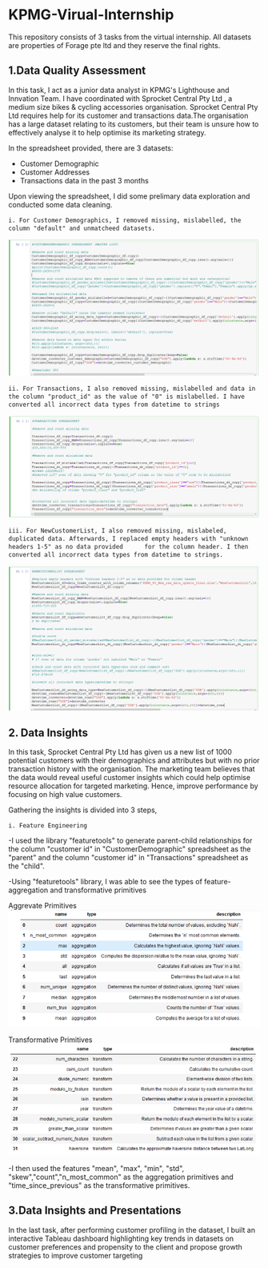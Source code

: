 # KPMG-Virual-Internship
This repository consists of 3 tasks from the virtual internship. 
All datasets are properties of Forage pte ltd and they reserve the final rights.

## 1.Data Quality Assessment

In this task, I act as a junior data analyst in KPMG's Lighthouse and Innvation Team. I have coordinated with Sprocket Central Pty Ltd , a medium size bikes & cycling accessories organisation. Sprocket Central Pty Ltd requires help for its customer and transactions data.The organisation has a large dataset relating to its customers, but their team is unsure how to effectively analyse it to help optimise its marketing strategy. 

In the spreadsheet provided, there are 3 datasets:
 * Customer Demographic 
 * Customer Addresses
 * Transactions data in the past 3 months
 
Upon viewing the spreadsheet, I did some prelimary data exploration and conducted some data cleaning.

    i. For Customer Demographics, I removed missing, mislabelled, the column "default" and unmatcheed datasets.
   
   ![Customer Demographics](https://github.com/JiaJun98/KPMG-Virual-Internship/blob/main/Task%201/Task1_Pic1.PNG)
   
    ii. For Transactions, I also removed missing, mislabelled and data in the column "product_id" as the value of "0" is mislabelled. I have converted all incorrect data types from datetime to strings
    
   ![Transactions](https://github.com/JiaJun98/KPMG-Virual-Internship/blob/main/Task%201/Task1_Pic2.PNG)
    
    iii. For NewCustomerList, I also removed missing, mislabeled, duplicated data. Afterwards, I replaced empty headers with "unknown headers 1-5" as no data provided      for the column header. I then converted all incorrect data types from datetime to strings. 

   ![NewCustomerList](https://github.com/JiaJun98/KPMG-Virual-Internship/blob/main/Task%201/Task1_Pic3.PNG)

 
   
## 2. Data Insights 

In this task, Sprocket Central Pty Ltd has given us a new list of 1000 potential customers with their demographics and attributes but with no prior transaction history with the organisation. The marketing team believes that the data would reveal useful customer insights which could help optimise resource allocation for targeted marketing. Hence, improve performance by focusing on high value customers.

Gathering the insights is divided into 3 steps,

    i. Feature Engineering
-I used the library "featuretools" to generate parent-child relationships for the column "customer id" in "CustomerDemographic" spreadsheet as the "parent" and the column "customer id" in "Transactions" spreadsheet as the "child".
       
 -Using "featuretools" library, I was able to see the types of feature-aggregation and transformative primitives
       
  Aggrevate Primitives
 ![Aggrevate Primitives](https://github.com/JiaJun98/KPMG-Virual-Internship/blob/main/Task%202/aggregate_primitive.PNG)
 
  Transformative Primitives
  ![Transformative Primitives](https://github.com/JiaJun98/KPMG-Virual-Internship/blob/main/Task%202/transformative_primitive.PNG)
   
       
 -I then used the features "mean", "max", "min", "std", "skew","count","n_most_common" as the aggregation primitives and "time_since_previous" as the transformative primitives.

     



## 3.Data Insights and Presentations

In the last task, after performing customer profiling in the dataset, I built an interactive Tableau dashboard highlighting key trends in datasets on customer preferences and propensity to the client and propose growth strategies to improve customer targeting
